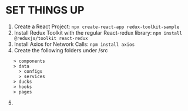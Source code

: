 # SET THINGS UP

1. Create a React Project: `npx create-react-app redux-toolkit-sample`
2. Install Redux Toolkit with the regular React-redux library: `npm install @reduxjs/toolkit react-redux`
3. Install Axios for Network Calls: `npm install axios`
4. Create the following folders under /src

```
   > components
   > data
     > configs
     > services
   > ducks
   > hooks
   > pages
```

5.
